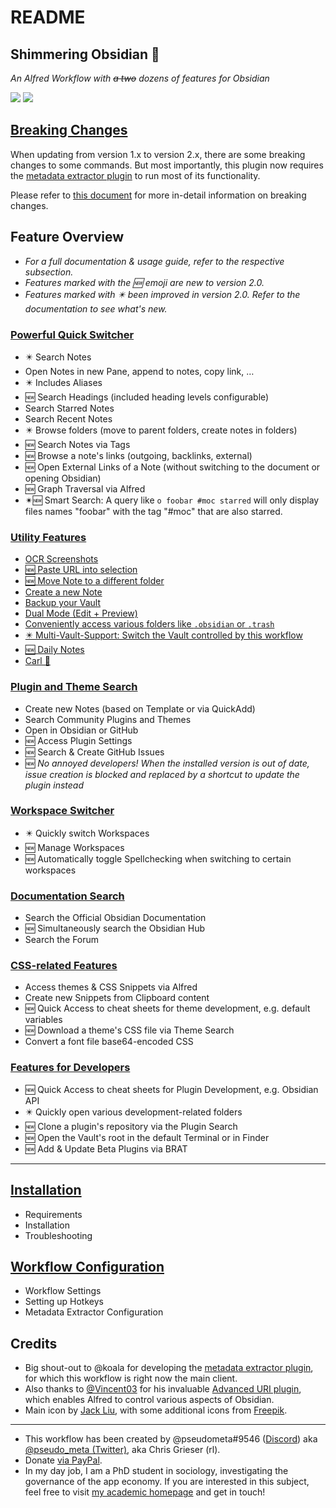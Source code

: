 # README

## Shimmering Obsidian 🎩
*An Alfred Workflow with ~~a two~~ dozens of features for Obsidian*

![](https://img.shields.io/github/downloads/chrisgrieser/shimmering-obsidian/total?label=Downloads&style=plastic) ![](https://img.shields.io/github/v/release/chrisgrieser/shimmering-obsidian?label=Latest%20Release&style=plastic)

## [Breaking Changes](documentation/Breaking%20Changes.md)
When updating from version 1.x to version 2.x, there are some breaking changes to some commands. But most importantly, this plugin now requires the [metadata extractor plugin](https://github.com/kometenstaub/metadata-extractor) to run most of its functionality.

Please refer to [this document](documentation/Breaking%20Changes.md) for more in-detail information on breaking changes.

## Feature Overview
- *For a full documentation & usage guide, refer to the respective subsection.*
- *Features marked with the 🆕 emoji are new to version 2.0.*
- *Features marked with ✴️ been improved in version 2.0. Refer to the documentation to see what's new.*

### [Powerful Quick Switcher](documentation/Quick%20Switcher.md)
- ✴️ Search Notes
- Open Notes in new Pane, append to notes, copy link, …
- ✴️ Includes Aliases
- 🆕 Search Headings (included heading levels configurable)
- Search Starred Notes
- Search Recent Notes
- ✴️ Browse folders (move to parent folders, create notes in folders)
- 🆕 Search Notes via Tags
- 🆕 Browse a note's links (outgoing, backlinks, external)
- 🆕 Open External Links of a Note (without switching to the document or opening Obsidian)
- 🆕 Graph Traversal via Alfred
- ✴🆕 Smart Search: A query like `o foobar #moc starred` will only display files names "foobar" with the tag "#moc" that are also starred.

### [Utility Features](documentation/Utility%20Features.md)
- [OCR Screenshots](documentation/Utility%20Features.md#OCR%20Screenshots)
- [🆕 Paste URL into selection](documentation/Utility%20Features.md#Paste%20URL%20into%20selection)
- [🆕 Move Note to a different folder](documentation/Utility%20Features.md#Move%20Note)
- [Create a new Note](documentation/Utility%20Features.md#Create%20new%20Note)
- [Backup your Vault](documentation/Utility%20Features.md#Backup%20your%20Vault)
- [Dual Mode (Edit + Preview)](documentation/Utility%20Features.md#Dual%20Mode)
- [Conveniently access various folders like `.obsidian` or `.trash`](documentation/Utility%20Features.md#Open%20Various%20Folders)
- [✴️ Multi-Vault-Support: Switch the Vault controlled by this workflow](documentation/Utility%20Features.md#Change%20%26%20Access%20your%20Vault)
- [🆕 Daily Notes](documentation/Utility%20Features.md#Daily%20Notes)
- [Carl 🐢](documentation/Utility%20Features.md#Carl)

### [Plugin and Theme Search](Plugin%20and%20Theme%20Search.md)
- Create new Notes (based on Template or via QuickAdd)
- Search Community Plugins and Themes
- Open in Obsidian or GitHub
- 🆕 Access Plugin Settings
- 🆕 Search & Create GitHub Issues
- 🆕 *No annoyed developers! When the installed version is out of date, issue creation is blocked and replaced by a shortcut to update the plugin instead*

### [Workspace Switcher](documentation/Workspace%20Switcher.md)
- ✴️ Quickly switch Workspaces
- 🆕 Manage Workspaces
- 🆕 Automatically toggle Spellchecking when switching to certain workspaces

### [Documentation Search](documentation/Documentation%20Search.md)
- Search the Official Obsidian Documentation
- 🆕 Simultaneously search the Obsidian Hub
- Search the Forum

### [CSS-related Features](documentation/CSS-related%20Features.md)
- Access themes & CSS Snippets via Alfred
- Create new Snippets from Clipboard content
- 🆕 Quick Access to cheat sheets for theme development, e.g. default variables
- 🆕 Download a theme's CSS file via Theme Search
- Convert a font file base64-encoded CSS

### [Features for Developers](documentation/Features%20for%20Developers.md)
- 🆕 Quick Access to cheat sheets for Plugin Development, e.g. Obsidian API
- ✴️ Quickly open various development-related folders
- 🆕 Clone a plugin's repository via the Plugin Search
- 🆕 Open the Vault's root in the default Terminal or in Finder
- 🆕 Add & Update Beta Plugins via BRAT

---

## [Installation](documentation/Installation.md)
- Requirements
- Installation
- Troubleshooting

## [Workflow Configuration](documentation/Workflow%20Configuration.md)
- Workflow Settings
- Setting up Hotkeys
- Metadata Extractor Configuration

## Credits
- Big shout-out to @koala for developing the [metadata extractor plugin](https://github.com/kometenstaub/metadata-extractor), for which this workflow is right now the main client.
- Also thanks to [@Vincent03](https://github.com/Vinzent03) for his invaluable [Advanced URI plugin](https://github.com/Vinzent03/obsidian-advanced-uri), which enables Alfred to control various aspects of Obsidian.
- Main icon by [Jack Liu](https://www.reddit.com/user/jackliu1219), with some additional icons from [Freepik](https://www.freepik.com/).
---
- This workflow has been created by @pseudometa#9546 ([Discord](https://discord.gg/veuWUTm)) aka [@pseudo_meta (Twitter)](https://twitter.com/pseudo_meta), aka Chris Grieser (rl).
- Donate [via PayPal](https://www.paypal.com/paypalme/ChrisGrieser).
- In my day job, I am a PhD student in sociology, investigating the governance of the app economy. If you are interested in this subject, feel free to visit [my academic homepage](https://chris-grieser.de/) and get in touch!
